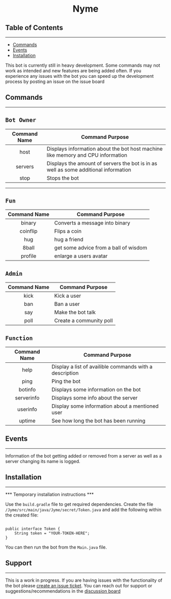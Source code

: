 <h1 align="center">Nyme</h1>

## **Table of Contents**
***
* [Commands](#commands)
* [Events](#events)
* [Installation](#installation)

This bot is currently still in heavy development. Some commands may not work as intended and new features are being added often. If you experience any issues with the bot you can speed up the development process by posting an issue on the issue board

## **Commands**
***

`Bot Owner`
------------
| Command Name | Command Purpose                                                                     |
|:------------:|-------------------------------------------------------------------------------------|
|     host     | Displays information about the bot host machine like memory and CPU information     |
|   servers    | Displays the amount of servers the bot is in as well as some additional information |
| stop | Stops the bot |
***

`Fun`
------------
| Command Name | Command Purpose                                                                     |
|:------------:|-------------------------------------------------------------------------------------|
| binary | Converts a message into binary | 
| coinflip | Flips a coin |
| hug | hug a friend | 
| 8ball | get some advice from a ball of wisdom | 
 | profile | enlarge a users avatar | 



`Admin`
------------
| Command Name | Command Purpose         |
|:------------:|-------------------------|
| kick | Kick a user             |
| ban | Ban a user              | 
| say | Make the bot talk       | 
| poll | Create a community poll |

`Function`
------------
| Command Name | Command Purpose                                         |
|:------------:|---------------------------------------------------------|
| help | Display a list of availible commands with a description | 
| ping | Ping the bot                                            | 
| botinfo | Displays some information on the bot  |
| serverinfo | Displays some info about the server |
| userinfo | Display some information about a mentioned user |  
| uptime | See how long the bot has been running |


## **Events**
***
Information of the bot getting added or removed from a server as well as a server changing its name is logged.

## **Installation**
***
*** Temporary installation instructions ***

Use the `build.gradle` file to get required dependencies. Create the file `/Jyme/src/main/java/Jyme/secret/Token.java` and add the following within the created file:
```package Jyme.secret;

public interface Token {
    String token = "YOUR-TOKEN-HERE";
}
```
You can then run the bot from the `Main.java` file. 

## **Support**
***
This is a work in progress. If you are having issues with the functionality of the bot please [create an issue ticket](https://github.com/goldentg/Jyme/issues). You can reach out for support or suggestions/recommendations in the [discussion board](https://github.com/goldentg/Jyme/discussions)